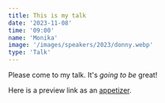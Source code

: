 ```yaml
---
title: This is my talk
date: '2023-11-08'
time: '09:00'
name: 'Monika'
image: '/images/speakers/2023/donny.webp'
type: 'Talk'
---
```


Please come to my talk. It's _going to be_ great!

Here is a preview link as an [appetizer](www.appetizer.com).
